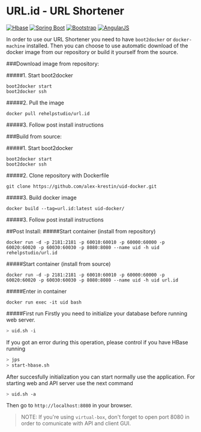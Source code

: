 # URL.id - URL Shortener

[![Hbase](https://img.shields.io/badge/hbase-1.1.0.1-orange.svg)](http://hbase.apache.org/)
[![Spring Boot](https://img.shields.io/badge/Spring%20Boot-2.3.4-brightgreen.svg)](http://projects.spring.io/spring-boot/)
[![Bootstrap](https://img.shields.io/badge/Bootstrap-3.3.5-brightgreen.svg)](http://getbootstrap.com/)
[![AngularJS](https://img.shields.io/badge/AngularJS-1.4.1-blue.svg)](https://angularjs.org/)

In order to use our URL Shortener you need to have `boot2docker` or `docker-machine` installed.
Then you can choose to use automatic download of the docker image from our repository or build it yourself from the source.

###Download image from repository:

#####1. Start boot2docker
```
boot2docker start
boot2docker ssh
```
#####2. Pull the image
```
docker pull rehelpstudio/url.id
```
#####3. Follow post install instructions

###Build from source:

#####1. Start boot2docker
```
boot2docker start
boot2docker ssh
```
#####2. Clone repository with Dockerfile
```
git clone https://github.com/alex-krestin/uid-docker.git
```
#####3. Build docker image
```
docker build --tag=url.id:latest uid-docker/
```
#####3. Follow post install instructions

##Post Install:
#####Start container (install from repository)
```
docker run -d -p 2181:2181 -p 60010:60010 -p 60000:60000 -p 60020:60020 -p 60030:60030 -p 8080:8080 --name uid -h uid rehelpstudio/url.id
```
#####Start container (install from source)
```
docker run -d -p 2181:2181 -p 60010:60010 -p 60000:60000 -p 60020:60020 -p 60030:60030 -p 8080:8080 --name uid -h uid url.id
```
#####Enter in container
```
docker run exec -it uid bash
```
#####First run
Firstly you need to initialize your database before running web server.
```bash
> uid.sh -i
```
If you got an error during this operation, please control if you have HBase running
```bash
> jps
> start-hbase.sh
```
After succesfully initialization you can start normally use the application. For starting web and API server use the next command
```bash
> uid.sh -a
```
Then go to `http://localhost:8080` in your browser.

> NOTE:
> If you're using `virtual-box`, don't forget to open port 8080 in order to comunicate with API and client GUI.

